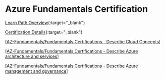 # Azure Fundamentals Certification

[Learn Path Overview](https://learn.microsoft.com/en-us/collections/n6ga8m0jkgrwk){:target="_blank"}

[Certification Details](https://learn.microsoft.com/en-us/credentials/certifications/azure-fundamentals/){:target="_blank"}

[[AZ-Fundamentals/Fundamentals Certifications - Describe Cloud Concepts]]

[[AZ-Fundamentals/Fundamentals Certifications - Describe Azure architecture and services]]

[[AZ-Fundamentals/Fundamentals Certifications - Describe Azure management and governance]]





[//begin]: # "Autogenerated link references for markdown compatibility"
[AZ-Fundamentals/Fundamentals Certifications - Describe Cloud Concepts]: <AZ-Fundamentals/Fundamentals Certifications - Describe Cloud Concepts> "Fundamentals Certifications - Describe Cloud Concepts"
[AZ-Fundamentals/Fundamentals Certifications - Describe Azure architecture and services]: <AZ-Fundamentals/Fundamentals Certifications - Describe Azure architecture and services> "Fundamentals Certifications - Describe Azure architecture and services"
[AZ-Fundamentals/Fundamentals Certifications - Describe Azure management and governance]: <AZ-Fundamentals/Fundamentals Certifications - Describe Azure management and governance> "Fundamentals Certifications - Describe Azure management and governance"
[//end]: # "Autogenerated link references"
